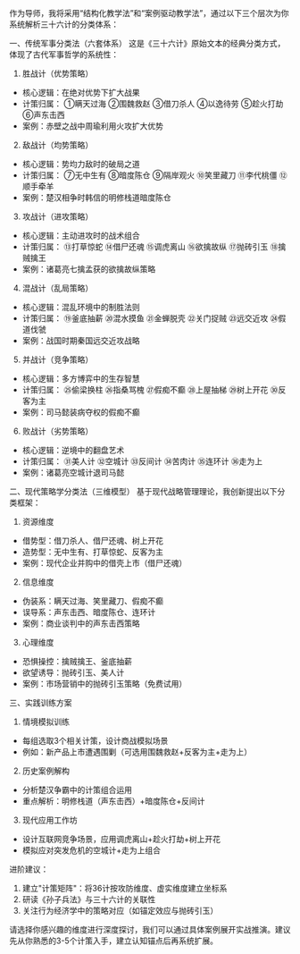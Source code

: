 作为导师，我将采用“结构化教学法”和“案例驱动教学法”，通过以下三个层次为你系统解析三十六计的分类体系：

一、传统军事分类法（六套体系）
这是《三十六计》原始文本的经典分类方式，体现了古代军事哲学的系统性：

1. 胜战计（优势策略）
- 核心逻辑：在绝对优势下扩大战果
- 计策归属：
①瞒天过海 ②围魏救赵 
③借刀杀人 ④以逸待劳 
⑤趁火打劫 ⑥声东击西
- 案例：赤壁之战中周瑜利用火攻扩大优势

2. 敌战计（均势策略）
- 核心逻辑：势均力敌时的破局之道
- 计策归属：
⑦无中生有 ⑧暗度陈仓 
⑨隔岸观火 ⑩笑里藏刀 
⑪李代桃僵 ⑫顺手牵羊
- 案例：楚汉相争时韩信的明修栈道暗度陈仓

3. 攻战计（进攻策略）
- 核心逻辑：主动进攻时的战术组合
- 计策归属：
⑬打草惊蛇 ⑭借尸还魂 
⑮调虎离山 ⑯欲擒故纵 
⑰抛砖引玉 ⑱擒贼擒王
- 案例：诸葛亮七擒孟获的欲擒故纵策略

4. 混战计（乱局策略）
- 核心逻辑：混乱环境中的制胜法则
- 计策归属：
⑲釜底抽薪 ⑳混水摸鱼 
㉑金蝉脱壳 ㉒关门捉贼 
㉓远交近攻 ㉔假道伐虢
- 案例：战国时期秦国远交近攻战略

5. 并战计（竞争策略）
- 核心逻辑：多方博弈中的生存智慧
- 计策归属：
㉕偷梁换柱 ㉖指桑骂槐 
㉗假痴不癫 ㉘上屋抽梯 
㉙树上开花 ㉚反客为主
- 案例：司马懿装病夺权的假痴不癫

6. 败战计（劣势策略）
- 核心逻辑：逆境中的翻盘艺术
- 计策归属：
㉛美人计 ㉜空城计 
㉝反间计 ㉞苦肉计 
㉟连环计 ㊱走为上
- 案例：诸葛亮空城计退司马懿

二、现代策略学分类法（三维模型）
基于现代战略管理理论，我创新提出以下分类框架：

1. 资源维度
- 借势型：借刀杀人、借尸还魂、树上开花
- 造势型：无中生有、打草惊蛇、反客为主
- 案例：现代企业并购中的借壳上市（借尸还魂）

2. 信息维度
- 伪装系：瞒天过海、笑里藏刀、假痴不癫
- 误导系：声东击西、暗度陈仓、连环计
- 案例：商业谈判中的声东击西策略

3. 心理维度
- 恐惧操控：擒贼擒王、釜底抽薪
- 欲望诱导：抛砖引玉、美人计
- 案例：市场营销中的抛砖引玉策略（免费试用）

三、实践训练方案
1. 情境模拟训练
- 每组选取3个相关计策，设计商战模拟场景
- 例如：新产品上市遭遇围剿（可选用围魏救赵+反客为主+走为上）

2. 历史案例解构
- 分析楚汉争霸中的计策组合运用
- 重点解析：明修栈道（声东击西）+暗度陈仓+反间计

3. 现代应用工作坊
- 设计互联网竞争场景，应用调虎离山+趁火打劫+树上开花
- 模拟应对突发危机的空城计+走为上组合

进阶建议：
1. 建立"计策矩阵"：将36计按攻防维度、虚实维度建立坐标系
2. 研读《孙子兵法》与三十六计的关联性
3. 关注行为经济学中的策略对应（如锚定效应与抛砖引玉）

请选择你感兴趣的维度进行深度探讨，我们可以通过具体案例展开实战推演。建议先从你熟悉的3-5个计策入手，建立认知锚点后再系统扩展。